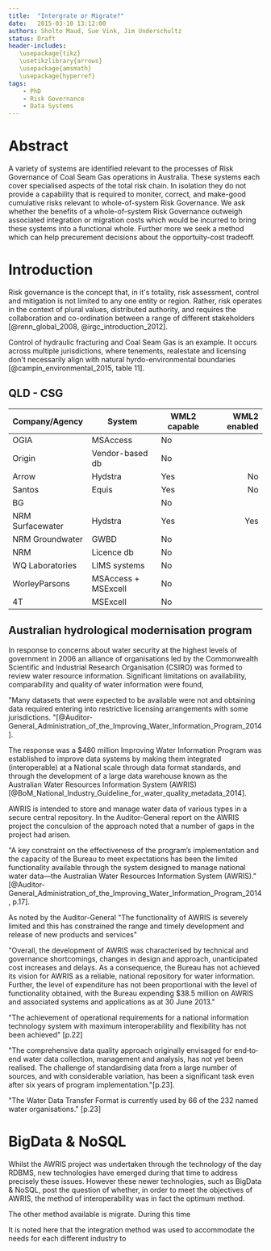```yaml
---
title:  "Intergrate or Migrate?"
date:   2015-03-10 13:12:00
authors: Sholto Maud, Sue Vink, Jim Underschultz
status: Draft
header-includes:
   \usepackage{tikz}
   \usetikzlibrary{arrows}
   \usepackage{amsmath}
   \usepackage{hyperref}
tags:
    - PhD
    - Risk Governance
    - Data Systems 
---
```


# Abstract

A variety of systems are identified relevant to the processes of Risk Governance of Coal Seam Gas operations in Australia. These systems each cover specialised aspects of the total risk chain. In isolation they do not provide a capability that is required to moniter, correct, and make-good cumulative risks relevant to whole-of-system Risk Governance. We ask whether the benefits of a whole-of-system Risk Governance outweigh associated integration or migration costs which would be incurred to bring these systems into a functional whole. Further more we seek a method which can help precurement decisions about the opportuity-cost tradeoff.

# Introduction 

Risk governance is the concept that, in it's totality, risk assessment, control and mitigation is not limited to any one entity or region. Rather, risk operates in the context of plural values, distributed authority, and requires the collaboration and co-ordination between a range of different stakeholders [@renn_global_2008, @irgc_introduction_2012]. 

Control of hydraulic fracturing and Coal Seam Gas is an example. It occurs across multiple jurisdictions, where tenements, realestate and licensing don't necessarily align with natural hyrdo-environmental boundaries [@campin_environmental_2015, table 11]. 

## QLD - CSG

| Company/Agency | System | WML2 capable | WML2 enabled | 
| :--------------| -------| -------- | --------:|
| OGIA | MSAccess | No |  | 
| Origin | Vendor-based db | No |  | 
| Arrow | Hydstra | Yes | No | 
| Santos | Equis | Yes | No | 
| BG |   | No |  | 
| NRM Surfacewater | Hydstra | Yes | Yes | 
| NRM Groundwater | GWBD | No |  | 
| NRM | Licence db | No |  | 
| WQ Laboratories | LIMS systems | No |  | 
| WorleyParsons | MSAccess + MSExcell | No |  | 
| 4T | MSExcell | No |  | 

## Australian hydrological modernisation program

In response to concerns about water security at the highest levels of government in 2006 an alliance of organisations led by the Commonwealth Scientific and Industrial Research Organisation (CSIRO) was formed to review water resource information. Significant limitations on availability, comparability and quality of water information were found,

 "Many datasets that were expected to be available were not and obtaining data required entering into restrictive licensing arrangements with some jurisdictions. "[@Auditor-General_Administration_of_the_Improving_Water_Information_Program_2014]. 

The response was a $480 million Improving Water Information Program was established to improve data systems by making them integrated (interoperable) at a National scale through data format standards, and through the development of a large data warehouse known as the Australian Water Resources Information System (AWRIS) [@BoM_National_Industry_Guideline_for_water_quality_metadata_2014]. 

AWRIS is intended to store and manage water data of various types in a secure central repository. In the Auditor-General report on the AWRIS project the conculsion of the approach noted that a number of gaps in the project had arisen.

"A key constraint on the effectiveness of the program’s implementation and the capacity of the Bureau to meet expectations has been the limited functionality available through the system designed to manage national water data—the Australian Water Resources Information System (AWRIS)."
[@Auditor-General_Administration_of_the_Improving_Water_Information_Program_2014, p.17].

As noted by the Auditor-General "The functionality of AWRIS is severely limited and this has constrained the range and timely development and release of new products and services"

"Overall, the development of AWRIS was characterised by technical and governance shortcomings, changes in design and approach, unanticipated cost increases and delays. As a consequence, the Bureau has not achieved its vision for AWRIS as a reliable, national repository for water information. Further, the level of expenditure has not been proportional with the level of functionality obtained, with the Bureau expending $38.5 million on AWRIS and associated systems and applications as at 30 June 2013."

"The achievement of operational requirements for a national information technology system with maximum interoperability and flexibility has not been achieved" [p.22]

"The comprehensive data quality approach originally envisaged for end‐to‐end water data collection, management and analysis, has not yet been realised. The challenge of standardising data from a large number of sources, and with considerable variation, has been a significant task even after six years of program implementation."[p.23].

"The Water Data Transfer Format is currently used by 66 of the 232 named water organisations." [p.23]






# BigData & NoSQL

Whilst the AWRIS project was undertaken through the technology of the day RDBMS, new technologies have emerged during that time to address precisely these issues. However these newer technologies, such as BigData & NoSQL, post the question of whether, in order to meet the objectives of AWRIS, the method of interoperability was in fact the optimum method. 

The other method available is migrate. During this time 



It is noted here that the integration method was used to accommodate the needs for each different industry to 




